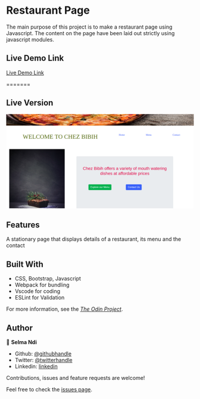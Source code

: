 # Restaurant Page
The main purpose of this project is to make a restaurant page using Javascript. The content on the page have been laid out  strictly  using javascript modules.

## Live Demo Link

[Live Demo Link](https://raw.githack.com/Datagirlcmr/Restaurant-Page/restaurant/dist/index.html)

=======

## Live Version

<img src='src/images/restaurant1.png' alt='restaupage'>

## Features

A stationary page that displays details of a restaurant, its menu and the contact

## Built With

- CSS, Bootstrap, Javascript
- Webpack for bundling
- Vscode for coding
- ESLint for Validation

For more information, see the
[*The Odin Project*](https://www.theodinproject.com/courses/javascript/lessons/restaurant-page).

## Author

👤 **Selma Ndi**

- Github: [@githubhandle](https://github.com/Datagirlcmr)
- Twitter: [@twitterhandle](https://twitter.com/SelmaNdi)
- Linkedin: [linkedin](https://www.linkedin.com/in/selma-ndi-datagirl-imba-8976ab32/)


Contributions, issues and feature requests are welcome!

Feel free to check the [issues page](https://github.com/Datagirlcmr/Restaurant-Page/issues).